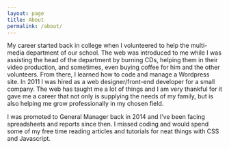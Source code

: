 ```yaml
---
layout: page
title: About
permalink: /about/
---
```


My career started back in college when I volunteered to help the multi-media department of our school. The web was introduced to me while I was assisting the head of the department by burning CDs, helping them in their video production, and sometimes, even buying coffee for him and the other volunteers. From there, I learned how to code and manage a Wordpress site. In 2011 I was hired as a web designer/front-end developer for a small company. The web has taught me a lot of things and I am very thankful for it gave me a career that not only is supplying the needs of my family, but is also helping me grow professionally in my chosen field. 

I was promoted to General Manager back in 2014 and I’ve been facing spreadsheets and reports since then. I missed coding and would spend some of my free time reading articles and tutorials for neat things with CSS and Javascript.